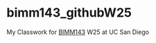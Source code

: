 # bimm143_githubW25
My Classwork for [BIMM143](https://bioboot.github.io/bimm143_W25/) W25 at UC San Diego


